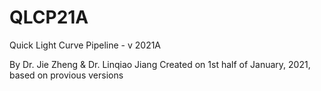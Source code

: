 # QLCP21A

Quick Light Curve Pipeline - v 2021A

By Dr. Jie Zheng & Dr. Linqiao Jiang
Created  on 1st half of January, 2021, based on provious versions

